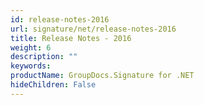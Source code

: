 ```yaml
---
id: release-notes-2016
url: signature/net/release-notes-2016
title: Release Notes - 2016
weight: 6
description: ""
keywords: 
productName: GroupDocs.Signature for .NET
hideChildren: False
---
```

